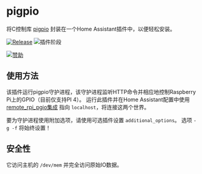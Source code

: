 # pigpio

将C控制库 [pigpio](https://github.com/joan2937/pigpio) 封装在一个Home Assistant插件中，以便轻松安装。

[![Release][release-badge]][release]
![插件阶段][stage-badge]

[![赞助][donation-badge]][donation-url]

## 使用方法

该插件运行pigpio守护进程，该守护进程监听HTTP命令并相应地控制Raspberry Pi上的GPIO（目前仅支持PI 4）。
运行此插件并在Home Assistant配置中使用 [remote_rpi_pgio集成](https://www.home-assistant.io/integrations/remote_rpi_gpio/) 指向 `localhost`，将连接这两个世界。

要为守护进程使用附加选项，请使用可选插件设置 `additional_options`。
选项 `-g -f` 将始终设置！

## 安全性

它访问主机的 `/dev/mem` 并完全访问原始IO数据。


[stage-badge]: https://img.shields.io/badge/插件阶段-stable-green.svg

[release-badge]: https://img.shields.io/badge/版本-v2.0.0-blue.svg
[release]: https://github.com/Poeschl-HomeAssistant-Addons/pigpio/tree/v2.0.0

[donation-badge]: https://img.shields.io/badge/给我买杯咖啡-%23d32f2f?logo=buy-me-a-coffee&style=for-the-badge&logoColor=white
[donation-url]: https://www.buymeacoffee.com/Poeschl